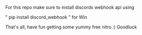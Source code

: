 For this repo make sure to install discords webhook api using

" pip install discord_webhook " for Win 

That's all, have fun getting some yummy free nitro :) Goodluck 
